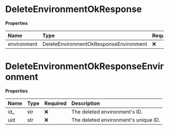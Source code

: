# DeleteEnvironmentOkResponse

**Properties**

| Name        | Type                                   | Required | Description |
| :---------- | :------------------------------------- | :------- | :---------- |
| environment | DeleteEnvironmentOkResponseEnvironment | ❌       |             |

# DeleteEnvironmentOkResponseEnvironment

**Properties**

| Name | Type | Required | Description                          |
| :--- | :--- | :------- | :----------------------------------- |
| id\_ | str  | ❌       | The deleted environment's ID.        |
| uid  | str  | ❌       | The deleted environment's unique ID. |
